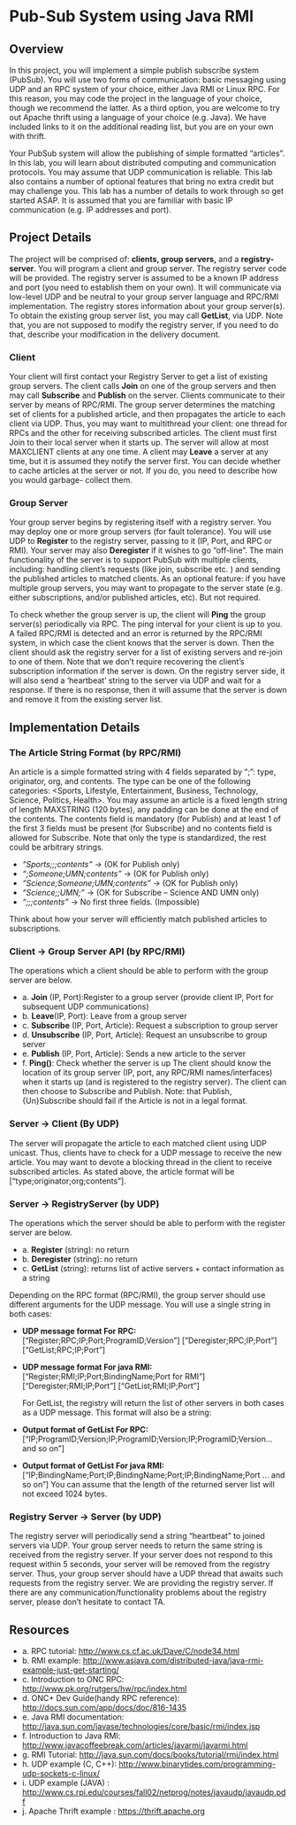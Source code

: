 # Pub-Sub System using Java RMI

## Overview
In this project, you will implement a simple publish subscribe system (PubSub). You will use two forms of communication: basic messaging using UDP and an RPC system of your choice, either Java RMI or Linux RPC. For this reason, you may code the project in the language of your choice, though we recommend the latter. As a third option, you are welcome to try out Apache thrift using a language of your choice (e.g. Java). We have included links to it on the additional reading list, but you are on your own with thrift.

Your PubSub system will allow the publishing of simple formatted “articles”. In this lab, you will learn about distributed computing and communication protocols. You may assume that UDP communication is reliable. This lab also contains a number of optional features that bring no extra credit but may challenge you. This lab has a number of details to work through so get started ASAP. It is assumed that you are familiar with basic IP communication (e.g. IP addresses and port).

## Project Details
The project will be comprised of: __clients, group servers,__ and a __registry-server__. You will program a client and group server. The registry server code will be provided. The registry server is assumed to be a known IP address and port (you need to establish them on your own). It will communicate via low-level UDP and be neutral to your group server language and RPC/RMI implementation. The registry stores information about your group server(s). To obtain the existing group server list, you may call __GetList__, via UDP. Note that, you are not supposed to modify the registry server, if you need to do that, describe your modification in the delivery document.

### Client
Your client will first contact your Registry Server to get a list of existing group servers. The client calls __Join__ on one of the group servers and then may call __Subscribe__ and __Publish__ on the server. Clients communicate to their server by means of RPC/RMI. The group server determines the matching set of clients for a published article, and then propagates the article to each client via UDP. Thus, you may want to multithread your client: one thread for RPCs and the other for receiving subscribed articles. The client must first Join to their local server when it starts up. The server will allow at most MAXCLIENT clients at any one time. A client may __Leave__ a server at any time, but it is assumed they notify the server first. You can decide whether to cache articles at the server or not. If you do, you need to describe how you would garbage- collect them.

### Group Server
Your group server begins by registering itself with a registry server. You may deploy one or more group servers (for fault tolerance). You will use UDP to __Register__ to the registry server, passing to it (IP, Port, and RPC or RMI). Your server may also __Deregister__ if it wishes to go “off-line”. The main functionality of the server is to support PubSub with multiple clients, including: handling client’s requests (like join, subscribe etc. ) and sending the published articles to matched clients. As an optional feature: if you have multiple group servers, you may want to propagate to the server state (e.g. either subscriptions, and/or published articles, etc). But not required.

To check whether the group server is up, the client will __Ping__ the group server(s) periodically via RPC. The ping interval for your client is up to you. A failed RPC/RMI is detected and an error is returned by the RPC/RMI system, in which case the client knows that the server is down. Then the client should ask the registry server for a list of existing servers and re-join to one of them. Note that we don’t require recovering the client’s subscription information if the server is down. On the registry server side, it will also send a ‘heartbeat’ string to the server via UDP and wait for a response. If there is no response, then it will assume that the server is down and remove it from the existing server list.

## Implementation Details
### The Article String Format (by RPC/RMI)
An article is a simple formatted string with 4 fields separated by “;”: type, originator, org, and contents. The type can be one of the following categories: <Sports, Lifestyle, Entertainment, Business, Technology, Science, Politics, Health>. You may assume an article is a fixed length string of length MAXSTRING (120 bytes), any padding can be done at the end of the contents. The contents field is mandatory (for Publish) and at least 1 of the first 3 fields must be present (for Subscribe) and no contents field is allowed for Subscribe. Note that only the type is standardized, the rest could be arbitrary strings.

- _“Sports;;;contents”_ → (OK for Publish only) 
- _“;Someone;UMN;contents”_ → (OK for Publish only) 
- _“Science;Someone;UMN;contents”_ → (OK for Publish only) 
- _“Science;;UMN;”_ → (OK for Subscribe – Science AND UMN only) 
- _“;;;contents”_ → No first three fields. (Impossible)

Think about how your server will efficiently match published articles to subscriptions.

### Client → Group Server API (by RPC/RMI)
The operations which a client should be able to perform with the group server are below.
- a. __Join__ (IP, Port):Register to a group server (provide client IP, Port for subsequent UDP communications)
- b. __Leave__(IP, Port): Leave from a group server
- c. __Subscribe__ (IP, Port, Article): Request a subscription to group server
- d. __Unsubscribe__ (IP, Port, Article): Request an unsubscribe to group server
- e. __Publish__ (IP, Port, Article): Sends a new article to the server
- f. __Ping()__: Check whether the server is up
The client should know the location of its group server (IP, port, any RPC/RMI names/interfaces) when it starts up (and is registered to the registry server). The client can then choose to Subscribe and Publish. Note: that Publish, {Un}Subscribe should fail if the Article is not in a legal format.

### Server → Client (By UDP)
The server will propagate the article to each matched client using UDP unicast. Thus, clients have to check for a UDP message to receive the new article. You may want to devote a blocking thread in the client to receive subscribed articles. As stated above, the article format will be [“type;originator;org;contents”].

### Server → RegistryServer (by UDP)
The operations which the server should be able to perform with the register server are below.

- a. __Register__ (string): no return
- b. __Deregister__ (string): no return
- c. __GetList__ (string): returns list of active servers + contact information as a string

Depending on the RPC format (RPC/RMI), the group server should use different arguments for the UDP message. You will use a single string in both cases:

- __UDP message format For RPC:__ [“Register;RPC;IP;Port;ProgramID;Version”] [“Deregister;RPC;IP;Port”] [“GetList;RPC;IP;Port”]
- __UDP message format For java RMI:__ [“Register;RMI;IP;Port;BindingName;Port for RMI”] [“Deregister;RMI;IP;Port”] [“GetList;RMI;IP;Port”]

  For GetList, the registry will return the list of other servers in both cases as a UDP message. This format will also be a string:

- __Output format of GetList For RPC:__ [“IP;ProgramID;Version;IP;ProgramID;Version;IP;ProgramID;Version... and so on”]
- __Output format of GetList For java RMI:__ [“IP;BindingName;Port;IP;BindingName;Port;IP;BindingName;Port ... and so on”] You can assume that the length of the returned server list will not exceed 1024 bytes.

### Registry Server → Server (by UDP)
The registry server will periodically send a string “heartbeat” to joined servers via UDP. Your group server needs to return the same string is received from the registry server. If your server does not respond to this request within 5 seconds, your server will be removed from the registry server. Thus, your group server should have a UDP thread that awaits such requests from the registry server.
We are providing the registry server. If there are any communication/functionality problems about the registry server, please don’t hesitate to contact TA.

## Resources
- a. RPC tutorial: http://www.cs.cf.ac.uk/Dave/C/node34.html
- b. RMI example: http://www.asjava.com/distributed-java/java-rmi-example-just-get-starting/
- c. Introduction to ONC RPC: http://www.pk.org/rutgers/hw/rpc/index.html
- d. ONC+ Dev Guide(handy RPC reference): http://docs.sun.com/app/docs/doc/816-1435
- e. Java RMI documentation: http://java.sun.com/javase/technologies/core/basic/rmi/index.jsp
- f. Introduction to Java RMI: http://www.javacoffeebreak.com/articles/javarmi/javarmi.html
- g. RMI Tutorial: http://java.sun.com/docs/books/tutorial/rmi/index.html
- h. UDP example (C, C++): http://www.binarytides.com/programming-udp-sockets-c-linux/
- i. UDP example (JAVA) : http://www.cs.rpi.edu/courses/fall02/netprog/notes/javaudp/javaudp.pdf
- j. Apache Thrift example : https://thrift.apache.org
